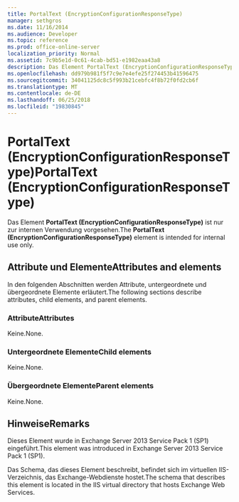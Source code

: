 ```yaml
---
title: PortalText (EncryptionConfigurationResponseType)
manager: sethgros
ms.date: 11/16/2014
ms.audience: Developer
ms.topic: reference
ms.prod: office-online-server
localization_priority: Normal
ms.assetid: 7c9b5e1d-0c61-4cab-bd51-e1982eaa43a8
description: Das Element PortalText (EncryptionConfigurationResponseType) ist nur zur internen Verwendung vorgesehen.
ms.openlocfilehash: dd979b981f5f7c9e7e4efe25f274453b41596475
ms.sourcegitcommit: 34041125dc8c5f993b21cebfc4f8b72f0fd2cb6f
ms.translationtype: MT
ms.contentlocale: de-DE
ms.lasthandoff: 06/25/2018
ms.locfileid: "19830845"
---
```

# <a name="portaltext-encryptionconfigurationresponsetype"></a><span data-ttu-id="36735-103">PortalText (EncryptionConfigurationResponseType)</span><span class="sxs-lookup"><span data-stu-id="36735-103">PortalText (EncryptionConfigurationResponseType)</span></span>

<span data-ttu-id="36735-104">Das Element **PortalText (EncryptionConfigurationResponseType)** ist nur zur internen Verwendung vorgesehen.</span><span class="sxs-lookup"><span data-stu-id="36735-104">The **PortalText (EncryptionConfigurationResponseType)** element is intended for internal use only.</span></span> 

## <a name="attributes-and-elements"></a><span data-ttu-id="36735-105">Attribute und Elemente</span><span class="sxs-lookup"><span data-stu-id="36735-105">Attributes and elements</span></span>

<span data-ttu-id="36735-106">In den folgenden Abschnitten werden Attribute, untergeordnete und übergeordnete Elemente erläutert.</span><span class="sxs-lookup"><span data-stu-id="36735-106">The following sections describe attributes, child elements, and parent elements.</span></span>
  
### <a name="attributes"></a><span data-ttu-id="36735-107">Attribute</span><span class="sxs-lookup"><span data-stu-id="36735-107">Attributes</span></span>

<span data-ttu-id="36735-108">Keine.</span><span class="sxs-lookup"><span data-stu-id="36735-108">None.</span></span>
  
### <a name="child-elements"></a><span data-ttu-id="36735-109">Untergeordnete Elemente</span><span class="sxs-lookup"><span data-stu-id="36735-109">Child elements</span></span>

<span data-ttu-id="36735-110">Keine.</span><span class="sxs-lookup"><span data-stu-id="36735-110">None.</span></span>
  
### <a name="parent-elements"></a><span data-ttu-id="36735-111">Übergeordnete Elemente</span><span class="sxs-lookup"><span data-stu-id="36735-111">Parent elements</span></span>

<span data-ttu-id="36735-112">Keine.</span><span class="sxs-lookup"><span data-stu-id="36735-112">None.</span></span>
  
## <a name="remarks"></a><span data-ttu-id="36735-113">Hinweise</span><span class="sxs-lookup"><span data-stu-id="36735-113">Remarks</span></span>

<span data-ttu-id="36735-114">Dieses Element wurde in Exchange Server 2013 Service Pack 1 (SP1) eingeführt.</span><span class="sxs-lookup"><span data-stu-id="36735-114">This element was introduced in Exchange Server 2013 Service Pack 1 (SP1).</span></span>
  
<span data-ttu-id="36735-115">Das Schema, das dieses Element beschreibt, befindet sich im virtuellen IIS-Verzeichnis, das Exchange-Webdienste hostet.</span><span class="sxs-lookup"><span data-stu-id="36735-115">The schema that describes this element is located in the IIS virtual directory that hosts Exchange Web Services.</span></span>
  

